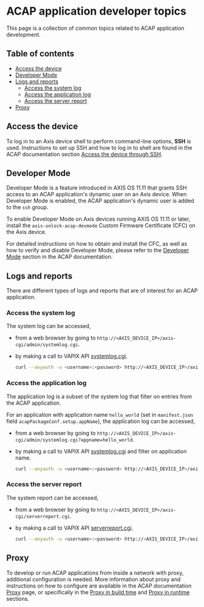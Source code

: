 <!-- omit from toc -->
# ACAP application developer topics

This page is a collection of common topics related to ACAP application
development.

<!-- omit from toc -->
## Table of contents

- [Access the device](#access-the-device)
- [Developer Mode](#developer-mode)
- [Logs and reports](#logs-and-reports)
  - [Access the system log](#access-the-system-log)
  - [Access the application log](#access-the-application-log)
  - [Access the server report](#access-the-server-report)
- [Proxy](#proxy)

## Access the device

To log in to an Axis device shell to perform command-line options, **SSH** is
used. Instructions to set up SSH and how to log in to shell are found in the
ACAP documentation section [Access the device through
SSH][access-device-through-ssh].

## Developer Mode

Developer Mode is a feature introduced in AXIS OS 11.11 that grants SSH access
to an ACAP application's dynamic user on an Axis device. When Developer Mode is
enabled, the ACAP application's dynamic user is added to the `ssh` group.

To enable Developer Mode on Axis devices running AXIS OS 11.11 or later, install
the `axis-unlock-acap-devmode` Custom Firmware Certificate (CFC) on the Axis
device.

For detailed instructions on how to obtain and install the CFC, as well as how to
verify and disable Developer Mode, please refer to the [Developer Mode][developer-mode]
section in the ACAP documentation.

## Logs and reports

There are different types of logs and reports that are of interest for an ACAP
application.

### Access the system log

The system log can be accessed,

- from a web browser by going to `http://<AXIS_DEVICE_IP>/axis-cgi/admin/systemlog.cgi`.
- by making a call to VAPIX API [systemlog.cgi][system-log-cgi].

  ```sh
  curl --anyauth -u <username>:<password> http://<AXIS_DEVICE_IP>/axis-cgi/admin/systemlog.cgi
  ```

### Access the application log

The application log is a subset of the system log that filter on entries from
the ACAP application.

For an application with application name `hello_world` (set in `manifest.json`
field `acapPackageConf.setup.appName`), the application log can be accessed,

- from a web browser by going to `http://<AXIS_DEVICE_IP>/axis-cgi/admin/systemlog.cgi?appname=hello_world`.
- by making a call to VAPIX API [systemlog.cgi][system-log-cgi] and filter on application name.

   ```sh
   curl --anyauth -u <username>:<password> http://<AXIS_DEVICE_IP>/axis-cgi/admin/systemlog.cgi?appname=hello_world
   ```

### Access the server report

The system report can be accessed,

- from a web browser by going to `http://<AXIS_DEVICE_IP>/axis-cgi/serverreport.cgi`.
- by making a call to VAPIX API [serverreport.cgi][server-report-cgi].

   ```sh
   curl --anyauth -u <username>:<password> http://<AXIS_DEVICE_IP>/axis-cgi/serverreport.cgi
   ```

## Proxy

To develop or run ACAP applications from inside a network with proxy, additional
configuration is needed. More information about proxy and instructions on
how to configure are available in the ACAP documentation [Proxy][proxy] page, or
specifically in the [Proxy in build time][proxy-in-build-time] and
[Proxy in runtime][proxy-in-runtime] sections.

<!-- Links to external references -->
<!-- markdownlint-disable MD034 -->
[access-device-through-ssh]: https://axiscommunications.github.io/acap-documentation/docs/get-started/set-up-developer-environment/set-up-device-advanced.html#access-the-device-through-ssh
[developer-mode]: https://axiscommunications.github.io/acap-documentation/docs/get-started/set-up-developer-environment/set-up-device-advanced.html#developer-mode
[server-report-cgi]: https://www.axis.com/vapix-library/subjects/t10175981/section/t10036044/display?section=t10036044-t10003915
[system-log-cgi]: https://www.axis.com/vapix-library/subjects/t10175981/section/t10036044/display?section=t10036044-t10003913
[proxy]: https://axiscommunications.github.io/acap-documentation/docs/develop/proxy
[proxy-in-build-time]: https://axiscommunications.github.io/acap-documentation/docs/develop/proxy#proxy-in-build-time
[proxy-in-runtime]: https://axiscommunications.github.io/acap-documentation/docs/develop/proxy#proxy-in-runtim
<!-- markdownlint-enable MD034 -->